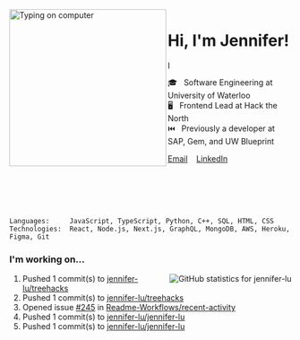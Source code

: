 <img alt="Typing on computer" align="left" src="https://user-images.githubusercontent.com/49915445/159070893-e409d37a-b21e-4943-91de-8976e11f349b.gif" height="280" />

# Hi, I'm Jennifer!

<img alt="I enjoy programming, visual arts, and going on long walks." src="https://user-images.githubusercontent.com/49915445/159123311-2eba7ea0-734c-486e-8dd2-bd563fe2268d.gif" height="15" />

🎓&nbsp;&nbsp;&nbsp;Software Engineering at University of Waterloo  
🖥️&nbsp;&nbsp;&nbsp;Frontend Lead at Hack the North  
⏮️&nbsp;&nbsp;&nbsp;Previously a developer at SAP, Gem, and UW Blueprint  

[Email](mailto:jenniferlugm@gmail.com)&nbsp;&nbsp;&nbsp;
[LinkedIn](https://www.linkedin.com/in/-jennifer/)&nbsp;&nbsp;&nbsp;
<!--[Resume](https://drive.google.com/file/d/1l65_ZBPLEwe_3t7iUaPOBx5tyXwLtTzx/view?usp=sharing)&nbsp;&nbsp;&nbsp;-->

<br /><br /><br /><br />

```
Languages:     JavaScript, TypeScript, Python, C++, SQL, HTML, CSS
Technologies:  React, Node.js, Next.js, GraphQL, MongoDB, AWS, Heroku, Figma, Git
```

### I'm working on...

<img align=right alt="GitHub statistics for jennifer-lu" src="https://github-readme-stats-git-masterrstaa-rickstaa.vercel.app/api?username=jennifer-lu&count_private=true&hide_title=true&hide_border=true&show_icons=true&bg_color=e9e3d9&text_color=817a69&title_color=817a69&icon_color=817a69" />

<!--RECENT_ACTIVITY:start-->
1. Pushed 1 commit(s) to [jennifer-lu/treehacks](https://github.com/jennifer-lu/treehacks)
2. Pushed 1 commit(s) to [jennifer-lu/treehacks](https://github.com/jennifer-lu/treehacks)
3. Opened issue [#245](https://github.com/Readme-Workflows/recent-activity/issues/245) in [Readme-Workflows/recent-activity](https://github.com/Readme-Workflows/recent-activity)
4. Pushed 1 commit(s) to [jennifer-lu/jennifer-lu](https://github.com/jennifer-lu/jennifer-lu)
5. Pushed 1 commit(s) to [jennifer-lu/jennifer-lu](https://github.com/jennifer-lu/jennifer-lu)
<!--RECENT_ACTIVITY:end-->

<!--RECENT_ACTIVITY:last_update-->

<!--RECENT_ACTIVITY:last_update_end-->
